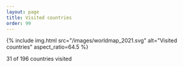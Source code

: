 ```yaml
---
layout: page
title: Visited countries
order: 99
---
```


{% include img.html src="/images/worldmap_2021.svg" alt="Visited countries" aspect_ratio=64.5 %}

31 of 196 countries visited